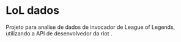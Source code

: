 # LoL dados
 Projeto para analise de dados de invocador de League of Legends, utilizando a API de desenvolvedor da riot .
